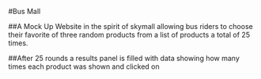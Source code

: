 #Bus Mall

##A Mock Up Website in the spirit of skymall allowing bus riders to choose their favorite of three random products from a list of products a total of 25 times.

##After 25 rounds a results panel is filled with data showing how many times each product was shown and clicked on